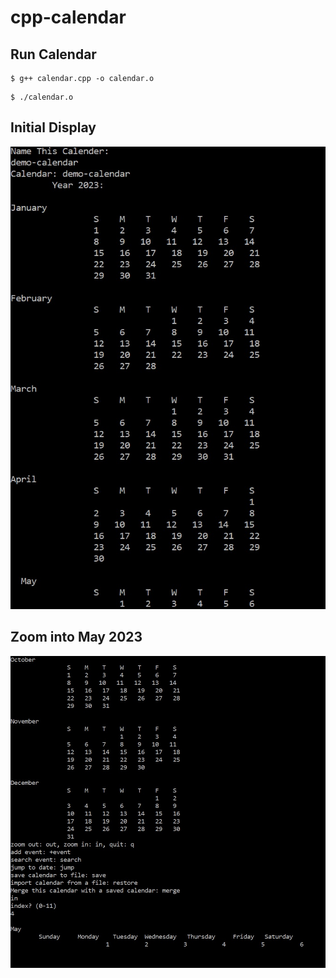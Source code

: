 # cpp-calendar
## Run Calendar
```
$ g++ calendar.cpp -o calendar.o
```
```
$ ./calendar.o
```
## Initial Display
![alt text](https://github.com/kaitlinaclark/cpp-calendar/blob/main/img1.jpg?raw=true)

## Zoom into May 2023
![alt text](https://github.com/kaitlinaclark/cpp-calendar/blob/main/img2.jpg?raw=true)
